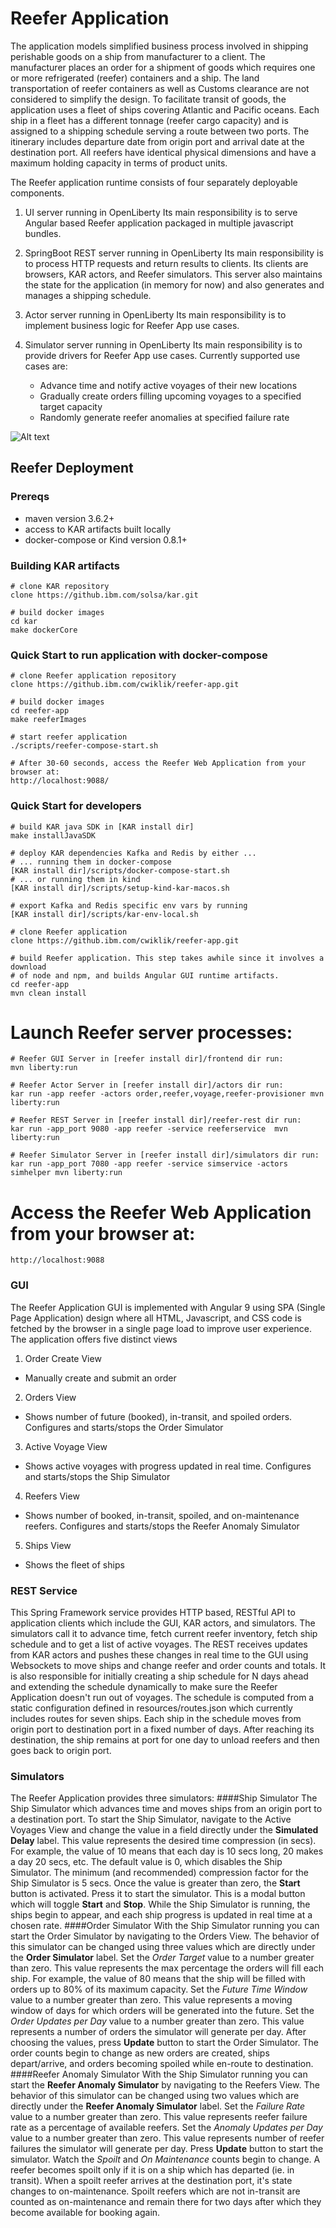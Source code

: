 # Reefer Application

The application models simplified business process involved in shipping perishable goods on a ship from manufacturer to a client. The manufacturer places an order for a shipment of goods which requires one or more refrigerated (reefer) containers and a ship. The land transportation of reefer containers as well as Customs clearance are not considered to simplify the design. To facilitate transit of goods, the application uses a fleet of ships covering Atlantic and Pacific oceans. Each ship in a fleet has a different tonnage (reefer cargo capacity) and is assigned to a shipping schedule serving a route between two ports. The itinerary includes departure date from origin port and arrival date at the destination port. All reefers have identical physical dimensions and have a maximum holding capacity in terms of product units.

The Reefer application runtime consists of four separately deployable components.  

1. UI server running in OpenLiberty
Its main responsibility is to serve Angular based Reefer application packaged in multiple javascript bundles.

2. SpringBoot REST server running in OpenLiberty
Its main responsibility is to process HTTP requests and return results to clients. Its clients are browsers, KAR actors, and Reefer simulators. This server also maintains the state for the application (in memory for now) and also generates and manages a shipping schedule.

3. Actor server running in OpenLiberty
Its main responsibility is to implement business logic for Reefer App use cases.

4. Simulator server running in OpenLiberty
Its main responsibility is to provide drivers for Reefer App use cases. Currently supported use cases are:
   * Advance time and notify active voyages of their new locations
   * Gradually create orders filling upcoming voyages to a specified target capacity
   * Randomly generate reefer anomalies at specified failure rate


![Alt text](docs/images/reefer-arch.png?raw=true "Reefer Architecture")
## Reefer Deployment

### Prereqs
- maven version 3.6.2+  
- access to KAR artifacts built locally
- docker-compose or Kind version 0.8.1+


### Building KAR artifacts
```
# clone KAR repository
clone https://github.ibm.com/solsa/kar.git

# build docker images
cd kar
make dockerCore
```


### Quick Start to run application with docker-compose  
```
# clone Reefer application repository
clone https://github.ibm.com/cwiklik/reefer-app.git

# build docker images
cd reefer-app
make reeferImages

# start reefer application
./scripts/reefer-compose-start.sh

# After 30-60 seconds, access the Reefer Web Application from your browser at:
http://localhost:9088/
```


### Quick Start for developers
```
# build KAR java SDK in [KAR install dir]
make installJavaSDK

# deploy KAR dependencies Kafka and Redis by either ...
# ... running them in docker-compose
[KAR install dir]/scripts/docker-compose-start.sh
# ... or running them in kind
[KAR install dir]/scripts/setup-kind-kar-macos.sh

# export Kafka and Redis specific env vars by running
[KAR install dir]/scripts/kar-env-local.sh

# clone Reefer application
clone https://github.ibm.com/cwiklik/reefer-app.git

# build Reefer application. This step takes awhile since it involves a download
# of node and npm, and builds Angular GUI runtime artifacts.
cd reefer-app
mvn clean install
```

# Launch Reefer server processes:
```
# Reefer GUI Server in [reefer install dir]/frontend dir run:
mvn liberty:run

# Reefer Actor Server in [reefer install dir]/actors dir run:
kar run -app reefer -actors order,reefer,voyage,reefer-provisioner mvn liberty:run

# Reefer REST Server in [reefer install dir]/reefer-rest dir run:
kar run -app_port 9080 -app reefer -service reeferservice  mvn liberty:run

# Reefer Simulator Server in [reefer install dir]/simulators dir run:
kar run -app_port 7080 -app reefer -service simservice -actors simhelper mvn liberty:run
```

# Access the Reefer Web Application from your browser at:
```
http://localhost:9088
```
### GUI

The Reefer Application GUI is implemented with Angular 9 using SPA (Single Page Application) design where all 
HTML, Javascript, and CSS code is fetched by the browser in a single page load to
improve user experience. The application offers five distinct views 

1. Order Create View 
- Manually create and submit an order

2. Orders View
- Shows number of future (booked), in-transit, and spoiled orders. Configures and starts/stops the Order Simulator 

3. Active Voyage View
- Shows active voyages with progress updated in real time. Configures and starts/stops the Ship Simulator

4. Reefers View 
- Shows number of booked, in-transit, spoiled, and on-maintenance reefers. Configures and starts/stops the Reefer Anomaly Simulator

5. Ships View 
- Shows the fleet of ships
### REST Service
This Spring Framework service provides HTTP based, RESTful API to application clients which include the GUI, KAR actors, 
and simulators. The simulators call it to advance time, fetch current reefer inventory, fetch ship schedule and to get a list of active 
voyages. The REST receives updates from KAR actors and pushes these changes in real time to the GUI using Websockets to
move ships and change reefer and order counts and totals. It is also responsible for initially creating a ship schedule 
for N days ahead and extending the schedule dynamically to make sure the Reefer Application doesn't run out of voyages.
The schedule is computed from a static configuration defined in resources/routes.json which currently includes
routes for seven ships. Each ship in the schedule moves from origin port to destination port in a fixed number of days. 
After reaching its destination, the ship remains at port for one day to unload reefers and then goes back to origin port.

### Simulators

The Reefer Application provides three simulators:
####Ship Simulator
The Ship Simulator which advances time and moves ships from an origin port
to a destination port. To start the Ship Simulator, navigate to the Active Voyages View and 
change the value in a field directly under the **Simulated Delay** label. This value represents
the desired time compression (in secs). For example, the value of 10 means that 
each day is 10 secs long, 20 makes a day 20 secs, etc. The default value is 0, which disables 
the Ship Simulator. The minimum (and recommended) compression factor for the Ship Simulator is 5 secs. 
Once the value is greater than zero, the **Start** button is activated. Press it to start the simulator.
This is a modal button which will toggle **Start** and **Stop**. While the Ship Simulator is running,
the ships begin to appear, and each ship progress is updated in real time at a chosen rate.
####Order Simulator
With the Ship Simulator running you can start the Order Simulator by navigating to the Orders View. The behavior of
this simulator can be changed using three values which are directly under the **Order Simulator** label. Set the
*Order Target* value to a number greater than zero. This value represents the max percentage the orders will fill each ship. 
For example, the value of 80 means that the ship will be filled with orders up to 80% of its maximum capacity. 
Set the *Future Time Window* value to a number greater than zero. This value represents a moving window of days for which orders
will be generated into the future. Set the *Order Updates per Day* value to a number greater than zero. This value represents
a number of orders the simulator will generate per day.
After choosing the values, press **Update** button to start the Order Simulator. The order counts begin to change as new 
orders are created, ships depart/arrive, and orders becoming spoiled while en-route to destination.
####Reefer Anomaly Simulator
With the Ship Simulator running you can start the **Reefer Anomaly Simulator** by navigating to the Reefers View.
The behavior of this simulator can be changed using two values which are directly under the **Reefer Anomaly Simulator** 
label. Set the *Failure Rate* value to a number greater than zero. This value represents reefer failure rate as a percentage
of available reefers. Set the *Anomaly Updates per Day* value to a number greater than zero. This value represents number of
reefer failures the simulator will generate per day. Press **Update** button to start the simulator. Watch the *Spoilt* and 
*On Maintenance* counts begin to change. A reefer becomes spoilt only if it is on a ship which has departed (ie. in transit). 
When a spoilt reefer arrives at the destination port, it's state changes to on-maintenance. Spoilt reefers which are 
not in-transit are counted as on-maintenance and remain there for two days after which they become available
for booking again.
